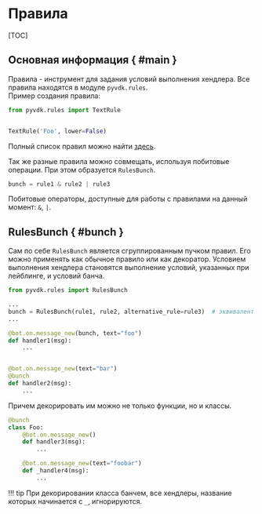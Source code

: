 # Правила

[TOC]

## Основная информация { #main }
Правила - инструмент для задания условий выполнения хендлера. Все правила находятся в модуле `pyvdk.rules`.
<br>Пример создания правила:

```python
from pyvdk.rules import TextRule


TextRule('Foo', lower=False)
```
Полный список правил можно найти [здесь](api_reference.md#rules).

Так же разные правила можно совмещать, используя побитовые операции. При этом образуется `RulesBunch`.

```python
bunch = rule1 & rule2 | rule3
```
Побитовые операторы, доступные для работы с правилами на данный момент: `&`, `|`.

## RulesBunch { #bunch }
Сам по себе `RulesBunch` является сгруппированным пучком правил. Его можно применять как обычное правило или как декоратор. Условием выполнения хендлера становятся выполнение условий, указанных при лейблинге, и условий банча.

```python
from pyvdk.rules import RulesBunch

...
bunch = RulesBunch(rule1, rule2, alternative_rule=rule3)  # эквивалент rule1 & rule2 | rule3
...

@bot.on.message_new(bunch, text="foo")
def handler1(msg):
    ...


@bot.on.message_new(text="bar")
@bunch
def handler2(msg):
    ...
```

Причем декорировать им можно не только функции, но и классы.

```python
@bunch
class Foo:
    @bot.on.message_new()
    def handler3(msg):
        ...

    @bot.on.message_new(text="foobar")
    def _handler4(msg):
        ...
```

!!! tip
    При декорировании класса банчем, все хендлеры, название которых начинается с `_`, игнорируются.